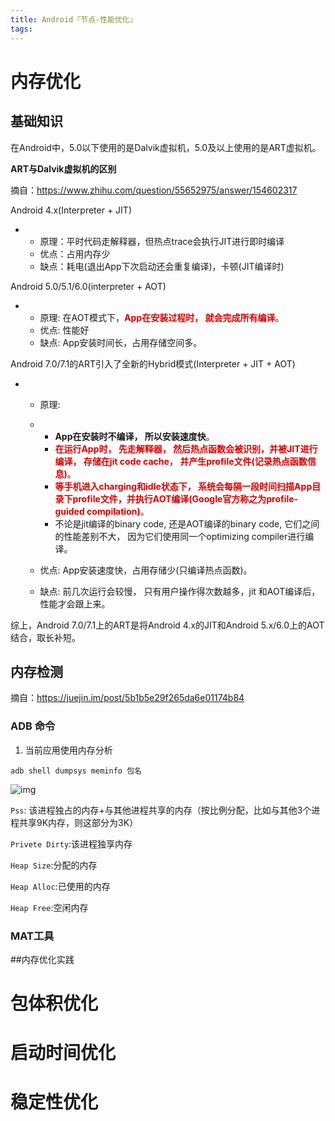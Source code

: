 ```yaml
---
title: Android『节点-性能优化』
tags:
---
```


# 内存优化

## 基础知识

在Android中，5.0以下使用的是Dalvik虚拟机，5.0及以上使用的是ART虚拟机。

**ART与Dalvik虚拟机的区别**

摘自：https://www.zhihu.com/question/55652975/answer/154602317

Android 4.x(Interpreter + JIT)

- - 原理：平时代码走解释器，但热点trace会执行JIT进行即时编译
  - 优点：占用内存少
  - 缺点：耗电(退出App下次启动还会重复编译)，卡顿(JIT编译时)

Android 5.0/5.1/6.0(interpreter + AOT)

- - 原理: 在AOT模式下，<font color="#dd0000">**App在安装过程时， 就会完成所有编译**</font>。
  - 优点: 性能好
  - 缺点: App安装时间长，占用存储空间多。

Android 7.0/7.1的ART引入了全新的Hybrid模式(Interpreter + JIT + AOT)

- - 原理: 

  - - **App在安装时不编译， 所以安装速度快**。
    - <font color="#dd0000">**在运行App时， 先走解释器， 然后热点函数会被识别，并被JIT进行编译， 存储在jit code cache， 并产生profile文件(记录热点函数信息)**</font>。 
    - <font color="#dd0000">**等手机进入charging和idle状态下， 系统会每隔一段时间扫描App目录下profile文件，并执行AOT编译(Google官方称之为profile-guided compilation)**</font>。
    - 不论是jit编译的binary code, 还是AOT编译的binary code, 它们之间的性能差别不大， 因为它们使用同一个optimizing compiler进行编译。

  - 优点: App安装速度快，占用存储少(只编译热点函数)。

  - 缺点: 前几次运行会较慢， 只有用户操作得次数越多，jit 和AOT编译后， 性能才会跟上来。

综上，Android 7.0/7.1上的ART是将Android 4.x的JIT和Android 5.x/6.0上的AOT结合，取长补短。

## 内存检测

摘自：https://juejin.im/post/5b1b5e29f265da6e01174b84

### ADB 命令

1. 当前应用使用内存分析

```shell
adb shell dumpsys meminfo 包名
```

![img](http://47.110.40.63:8080/img/blog/非架构/adb-meminfo命令.jpg)

`Pss`: 该进程独占的内存+与其他进程共享的内存（按比例分配，比如与其他3个进程共享9K内存，则这部分为3K）

`Privete Dirty`:该进程独享内存

`Heap Size`:分配的内存

`Heap Alloc`:已使用的内存

`Heap Free`:空闲内存

### MAT工具



##内存优化实践



# 包体积优化



# 启动时间优化



# 稳定性优化



